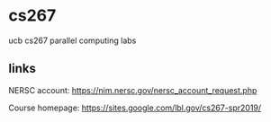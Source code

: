 # cs267
ucb cs267 parallel computing labs

## links

NERSC account: https://nim.nersc.gov/nersc_account_request.php

Course homepage: https://sites.google.com/lbl.gov/cs267-spr2019/
